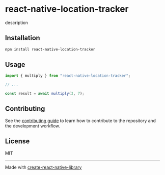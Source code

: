 # react-native-location-tracker
description
## Installation

```sh
npm install react-native-location-tracker
```

## Usage

```js
import { multiply } from "react-native-location-tracker";

// ...

const result = await multiply(3, 7);
```

## Contributing

See the [contributing guide](CONTRIBUTING.md) to learn how to contribute to the repository and the development workflow.

## License

MIT

---

Made with [create-react-native-library](https://github.com/callstack/react-native-builder-bob)

